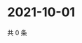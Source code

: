 # 2021-10-01

共 0 条

<!-- BEGIN WEIBO -->
<!-- 最后更新时间 Fri Oct 01 2021 16:15:56 GMT+0800 (China Standard Time) -->

<!-- END WEIBO -->
